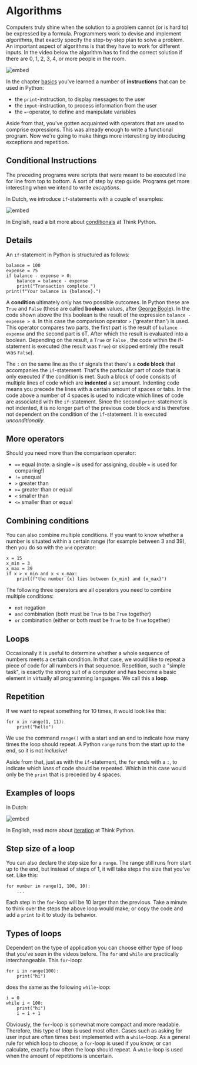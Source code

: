 # Algorithms

Computers truly shine when the solution to a problem cannot (or is hard to) be expressed by a formula. Programmers work to devise and implement *algorithms*, that exactly specify the step-by-step plan to solve a problem. An important aspect of algorithms is that they have to work for different inputs. In the video below the algorithm has to find the correct solution if there are 0, 1, 2, 3, 4, or more people in the room.

![embed](https://www.youtube.com/embed/6hfOvs8pY1k)

In the chapter [basics](/python/basics) you've learned a number of **instructions** that can be used in Python:

- the `print`-instruction, to display messages to the user
- the `input`-instruction, to process information from the user
- the `=`-operator, to define and manipulate variables

Aside from that, you've gotten acquainted with operators that are used to comprise expressions. This was already enough to write a functional program. Now we're going to make things more interesting by introducing exceptions and repetition.

## Conditional Instructions

The preceding programs were scripts that were meant to be executed line for line from top to bottom. A sort of step by step guide. Programs get more interesting when we intend to write *exceptions*.

In Dutch, we introduce `if`-statements with a couple of examples:

![embed](https://player.vimeo.com/video/287244672)

In English, read a bit more about [conditionals](http://greenteapress.com/thinkpython/html/thinkpython006.html) at Think Python.

## Details

An `if`-statement in Python is structured as follows:

    balance = 100
    expense = 75
    if balance - expense > 0:
        balance = balance - expense
        print("Transaction complete.")
    print(f"Your balance is {balance}.")


A **condition** ultimately only has two possible outcomes. In Python these are `True` and `False` (these are called **boolean** values, after [George Boole](https://en.wikipedia.org/wiki/Boolean_algebra#Values)). In the code shown above the this boolean is the result of the expression `balance - expense > 0`. In this case the comparison operator `>` ('greater than') is used. This operator compares two parts, the first part is the result of `balance - expense` and the second part is `0`T. After which the result is evaluated into a boolean. Depending on the result, a `True` or `False` , the code within the if-statement is executed (the result was `True`) or skipped entirely (the result was `False`).

The `:` on the same line as the `if` signals that there's a **code block** that accompanies the `if`-statement. That's the particular part of code that is only executed if the condition is met. Such a block of code consists of multiple lines of code which are **indented** a set amount. Indenting code means you precede the lines with a certain amount of spaces or tabs. In the code above a number of 4 spaces is used to indicate which lines of code are associated with the `if`-statement. Since the second `print`-statement is not indented, it is no longer part of the previous code block and is therefore not dependent on the condition of the `if`-statement. It is executed *unconditionally*.

## More operators

Should you need more than the comparison operator:

- `==`  equal (note: a single `=` is used for assigning, double `=` is used for comparing!)
- `!=`  unequal
- `>` 	greater than
- `>=`	greater than or equal
- `<` 	smaller than
- `<=`	smaller than or equal

## Combining conditions

You can also combine multiple conditions. If you want to know whether a number is situated within a certain range (for example between 3 and 39), then you do so with the `and` operator:

    x = 15
    x_min = 3
    x_max = 39
    if x > x_min and x < x_max:
        print(f"the number {x} lies between {x_min} and {x_max}")

The following three operators are all operators you need to combine multiple conditions:

- `not` negation
- `and` combination (both must be `True` to be `True` together)
- `or` combination (either or both must be `True` to be `True` together)

## Loops

Occasionally it is useful to determine whether a whole sequence of numbers meets a certain condition. In that case, we would like to repeat a piece of code for all numbers in that sequence. Repetition, such a "simple task", is exactly the strong suit of a computer and has become a basic element in virtually all programming languages. We call this a **loop**.

## Repetition

If we want to repeat something for 10 times, it would look like this:

    for x in range(1, 11):
        print("hello")

We use the command `range()` with a start and an end to indicate how many times the loop should repeat. A Python `range` runs from the start *up to* the end, so it is not *inclusive*!

Aside from that, just as with the `if`-statement, the `for` ends with a `:`, to indicate which *lines* of code should be repeated. Which in this case would only be the `print` that is preceded by 4 spaces.

## Examples of loops

In Dutch:

![embed](https://vimeo.com/album/5380755/embed)

In English, read more about [iteration](http://greenteapress.com/thinkpython/html/thinkpython008.html) at Think Python.

## Step size of a loop

You can also declare the step size for a `range`. The range still runs from start up to the end, but instead of steps of 1, it will take steps the size that you've set. Like this:

    for number in range(1, 100, 10):
        ...

Each step in the `for`-loop will be 10 larger than the previous. Take a minute to think over the steps the above loop would make; or copy the code and add a `print` to it to study its behavior.

## Types of loops

Dependent on the type of application you can choose either type of loop that you've seen in the videos before. The `for` and `while` are practically interchangeable. This `for`-loop:

    for i in range(100):
        print("hi")

does the same as the following `while`-loop:

    i = 0
    while i < 100:
        print("hi")
        i = i + 1

Obviously, the `for`-loop is somewhat more compact and more readable. Therefore, this type of loop is used most often. Cases such as asking for user input are often times best implemented with a `while`-loop. As a general rule for which loop to choose; a `for`-loop is used if you know, or can calculate, exactly how often the loop should repeat. A `while`-loop is used when the amount of repetitions is uncertain.
